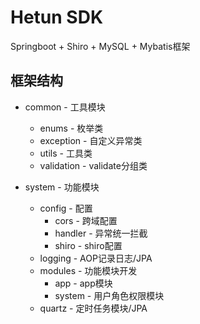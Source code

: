# Hetun SDK
Springboot + Shiro + MySQL + Mybatis框架

## 框架结构
- common - 工具模块
  - enums - 枚举类
  - exception - 自定义异常类
  - utils - 工具类
  - validation - validate分组类

- system - 功能模块
  - config - 配置
    - cors - 跨域配置
    - handler - 异常统一拦截
    - shiro - shiro配置
  - logging - AOP记录日志/JPA
  - modules - 功能模块开发
    - app - app模块
    - system - 用户角色权限模块
  - quartz - 定时任务模块/JPA
